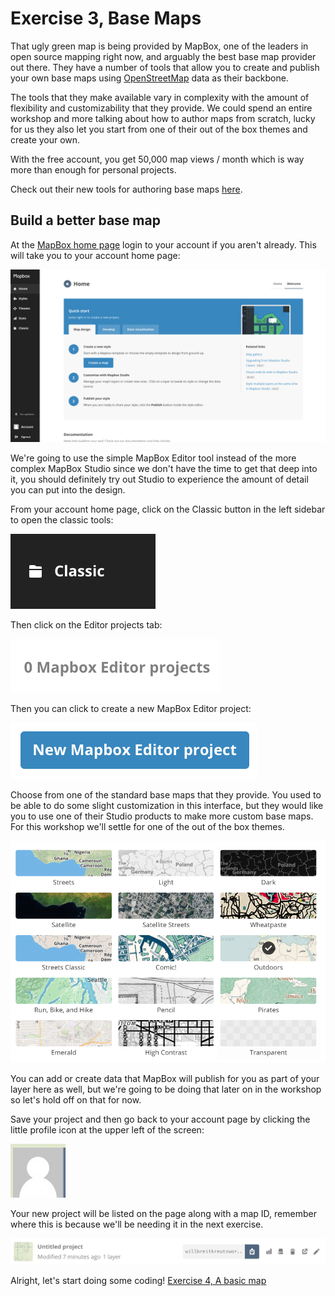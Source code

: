 # Exercise 3, Base Maps

That ugly green map is being provided by MapBox, one of the leaders in open source mapping right now, and arguably the best base map provider out there.  They have a number of tools that allow you to create and publish your own base maps using [OpenStreetMap](https://www.openstreetmap.org) data as their backbone.  

The tools that they make available vary in complexity with the amount of flexibility and customizability that they provide.  We could spend an entire workshop and more talking about how to author maps from scratch, lucky for us they also let you start from one of their out of the box themes and create your own.  

With the free account, you get 50,000 map views / month which is way more than enough for personal projects.

Check out their new tools for authoring base maps [here](https://www.mapbox.com/maps/).

## Build a better base map

At the [MapBox home page](https://www.mapbox.com) login to your account if you aren't already.  This will take you to your account home page:

![home_page.png](/img/home_page.png)

We're going to use the simple MapBox Editor tool instead of the more complex MapBox Studio since we don't have the time to get that deep into it, you should definitely try out Studio to experience the amount of detail you can put into the design.

From your account home page, click on the Classic button in the left sidebar to open the classic tools:

![classic.png](/img/classic.png)

Then click on the Editor projects tab:

![editor_projects.png](/img/editor_projects.png)

Then you can click to create a new MapBox Editor project:

![new_project.png](/img/new_project.png)

Choose from one of the standard base maps that they provide.  You used to be able to do some slight customization in this interface, but they would like you to use one of their Studio products to make more custom base maps.  For this workshop we'll settle for one of the out of the box themes.

![base_maps.png](/img/base_maps.png)

You can add or create data that MapBox will publish for you as part of your layer here as well, but we're going to be doing that later on in the workshop so let's hold off on that for now.

Save your project and then go back to your account page by clicking the little profile icon at the upper left of the screen:

![profile.png](/img/profile.png)

Your new project will be listed on the page along with a map ID, remember where this is because we'll be needing it in the next exercise.

![project.png](/img/project.png)


Alright, let's start doing some coding! [Exercise 4, A basic map](/exercise4_a_basic_map.md)
